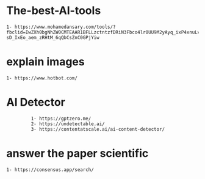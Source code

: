 # The-best-AI-tools

    1- https://www.mohamedansary.com/tools/?fbclid=IwZXh0bgNhZW0CMTEAAR1BFLLzctntzfDRiN3Fbco4lr0UU9M2yAyq_ixP4xnuLv42jim-sD_IxEo_aem_zRHtM_6qQbCsZnC0GPjYiw

# explain images
    1- https://www.hotbot.com/

# AI Detector
             1- https://gptzero.me/
             2- https://undetectable.ai/
             3- https://contentatscale.ai/ai-content-detector/


# answer the paper scientific 
    1- https://consensus.app/search/
